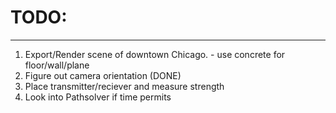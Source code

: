# TODO:
-------------------------------------
1. Export/Render scene of downtown Chicago. - use concrete for floor/wall/plane
2. Figure out camera orientation (DONE)
3. Place transmitter/reciever and measure strength
4. Look into Pathsolver if time permits